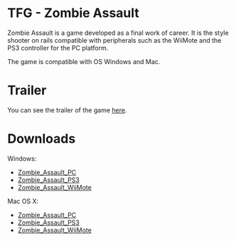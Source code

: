 TFG - Zombie Assault
==================

Zombie Assault is a game developed as a final work of career. It is the style shooter on rails compatible with peripherals such as the WiiMote and the PS3 controller for the PC platform.

The game is compatible with OS Windows and Mac.

Trailer
==================
You can see the trailer of the game [here](https://www.youtube.com).

Downloads
==================
Windows:
* [Zombie_Assault_PC](https://mega.co.nz/#!jgJAgKrR!cxD5Ky560fZbnwMMFavyXykuYlj2t3N5OJbbmY-CGaQ)
* [Zombie_Assault_PS3](https://mega.co.nz/#!fh5FhDjb!tbFFodcsX-LIopV9LfmdywFYXfther1S1JC9iz2I8-U)
* [Zombie_Assault_WiiMote](https://mega.co.nz/#!ug4EySiK!mafqCSP3AGRAQcRNGWKWlK_wi8kw4YPjnAHMpBgTBus)

Mac OS X:
* [Zombie_Assault_PC](https://mega.co.nz/#!ChREFZyS!w3Q-Xa9ZeYe20xcmaZJcMOlcPCOhq73QApRLVkfYkGU)
* [Zombie_Assault_PS3](https://mega.co.nz/#!P9BzjKTK!hMBIZIRLTJsfKvvT2ty-9_fEe3m8Hmzwja81MbIsFwI)
* [Zombie_Assault_WiiMote](https://mega.co.nz/#!e8hEUIqY!LEXebQmf2aIG96IH7qahJydt33jt5WYvhMODHLc4kys)
